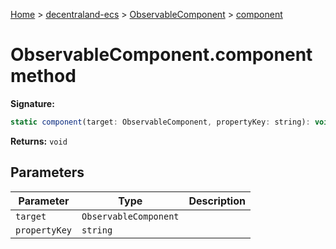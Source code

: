 [Home](./index) &gt; [decentraland-ecs](./decentraland-ecs.md) &gt; [ObservableComponent](./decentraland-ecs.observablecomponent.md) &gt; [component](./decentraland-ecs.observablecomponent.component.md)

# ObservableComponent.component method


**Signature:**
```javascript
static component(target: ObservableComponent, propertyKey: string): void;
```
**Returns:** `void`

## Parameters

|  Parameter | Type | Description |
|  --- | --- | --- |
|  `target` | `ObservableComponent` |  |
|  `propertyKey` | `string` |  |

